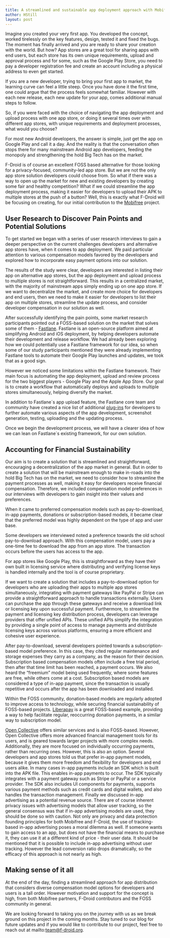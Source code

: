 ```yaml
---
title: A streamlined and sustainable app deployment approach with Mobifree
author: HStill
layout: post
---
```


Imagine you created your very first app. You developed the concept, worked tirelessly on the key features, design, tested it and fixed the bugs. The moment has finally arrived and you are ready to share your creation with the world. But how? App stores are a great tool for sharing apps with end users, but each store has its own unique requirements, upload and approval process and for some, such as the Google Play Store, you need to pay a developer registration fee and create an account including a physical address to even get started.

If you are a new developer, trying to bring your first app to market, the learning curve can feel a little steep. Once you have done it the first time, one could argue that the process feels somewhat familiar. However with each new release, each new update for your app, comes additional manual steps to follow. 

So, if you were faced with the choice of navigating the app deployment and upload process with one app store, or doing it several times over with different app stores, with unique requirements and deployment processes, what would you choose? 

For most new Android developers, the answer is simple, just get the app on Google Play and call it a day. And the reality is that the conversation often stops there for many mainstream Android app developers, feeding the monopoly and strengthening the hold Big Tech has on the market. 

F-Droid is of course an excellent FOSS based alternative for those looking for a privacy-focused, community-led app store. But we are not the only app store solution developers could choose from. So what if there was a way to open up the market for new and existing developers by creating some fair and healthy competition? What if we could streamline the app deployment process, making it easier for developers to upload their APK to multiple stores at the push of a button? Well, this is exactly what F-Droid will be focusing on creating, for our initial contribution to the [Mobifree](https://f-droid.org/2024/05/24/mobifree.html) project.

## User Research to Discover Pain Points and Potential Solutions

To get started we began with a series of user research interviews to gain a deeper perspective on the current challenges developers and alternative app stores have, when it comes to app deployment. We paid particular attention to various compensation models favored by the developers and explored how to incorporate easy payment options into our solution.

The results of the study were clear, developers are interested in listing their app on alternative app stores, but the app deployment and upload process to multiple stores is not straightforward. This results in a centralized market, with the majority of mainstream apps simply ending up on one app store. If we want to decentralize the market, and create more choice for developers and end users, then we need to make it easier for developers to list their app on multiple stores, streamline the update process, and consider developer compensation in our solution as well.

After successfully identifying the pain points, some market research participants pointed out a FOSS-based solution on the market that solves some of them - [Fastlane](https://fastlane.tools/). Fastlane is an open-source platform aimed at simplifying Android and iOS deployment, by helping developers automate their development and release workflow. We had already been exploring how we could potentially use a Fastlane framework for our idea, so when some of our study participants mentioned they were already implementing Fastlane tools to automate their Google Play launches and updates, we took that as a good sign.

However we noticed some limitations within the Fastlane framework. Their main focus is automating the app deployment, upload and review process for the two biggest players - Google Play and the Apple App Store. Our goal is to create a workflow that automatically deploys and uploads to multiple stores simultaneously, helping diversify the market.

In addition to Fastlane´s app upload feature, the Fastlane core team and community have created a nice list of additional [plug-ins](https://docs.fastlane.tools/actions/) for developers to further automate various aspects of the app development, screenshot generation, testing, uploading and the updating process.

Once we begin the development process, we will have a clearer idea of how we can lean on Fastlane´s existing framework, for our own solution. 

## Accounting for Financial Sustainability

Our aim is to create a solution that is streamlined and straightforward, encouraging a decentralization of the app market in general. But in order to create a solution that will be mainstream enough to make in-roads into the hold Big Tech has on the market, we need to consider how to streamline the payment processes as well, making it easy for developers receive financial compensation. Therefore, we included compensation model preferences in our interviews with developers to gain insight into their values and preferences.

When it came to preferred compensation models such as pay-to-download, in-app payments, donations or subscription-based models, it became clear that the preferred model was highly dependent on the type of app and user base. 

Some developers we interviewed noted a preference towards the old school pay-to-download approach. With this compensation model, users pay a one-time fee to download the app from an app store. The transaction occurs before the users has access to the app.

For app stores like Google Play, this is straightforward as they have their own built in licensing service where distributing and verifying license keys is handled internally and the tool is of course proprietary. 

If we want to create a solution that includes a pay-to-download option for developers who are uploading their apps to multiple app stores simultaneously, integrating with payment gateways like PayPal or Stripe can provide a straightforward approach to handle transactions externally. Users can purchase the app through these gateways and receive a download link or licensing key upon successful payment. Furthermore, to streamline the payment and licensing key distribution process, developers can leverage providers that offer unified APIs. These unified APIs simplify the integration by providing a single point of access to manage payments and distribute licensing keys across various platforms, ensuring a more efficient and cohesive user experience.

After pay-to-download, several developers pointed towards a subscription-based model preference. In this case, they cited regular maintenance and storage expenses they carry as a company, as the reason for their decision. Subscription based compensation models often include a free trial period, then after that time limit has been reached, a payment occurs. We also heard the “freemium” model being used frequently, where some features are free, while others come at a cost. Subscription based models are considered a type of in-app payment, since the transaction is usually repetitive and occurs after the app has been downloaded and installed.

Within the FOSS community, donation-based models are regularly adopted to improve access to technology, while securing financial sustainability of FOSS-based projects. [Liberapay](https://en.liberapay.com/) is a great FOSS-based example, providing a way to help facilitate regular, reoccurring donation payments, in a similar way to subscription model.

[Open Collective](https://opencollective.com/) offers similar services and is also FOSS-based. However, Open Collective offers more advanced financial management tools for its users, and is geared towards larger projects with more complex needs. Additionally, they are more focused on individually occurring payments, rather than recurring ones. However, this is also an option.
Several developers and app stores told us that prefer in-app payment models, because it gives them more freedom and flexibility for developers and end users alike. In many cases in-app payments include an SDK which is built into the APK file. This enables in-app payments to occur. The SDK typically integrates with a payment gateway such as Stripe or PayPal or a service provider. The SDK also includes UI components for payments, supports various payment methods such as credit cards and digital wallets, and also handles the transaction management. Finally we discussed in-app advertising as a potential revenue source. There are of course inherent privacy issues with advertising models that allow user tracking, so the general consensus was that if in-app advertising models are used, they should be done so with caution. Not only are privacy and data protection founding principles for both Mobifree and F-Droid, the use of tracking-based in-app advertising poses a moral dilemma as well. If someone wants to gain access to an app, but does not have the financial means to purchase it, they can use it at a different kind of price - their user data. It should be mentioned that it is possible to include in-app advertising without user tracking. However the lead conversion ratio drops dramatically, so the efficacy of this approach is not nearly as high. 

## Making sense of it all

At the end of the day, finding a streamlined approach for app distribution that considers diverse compensation model options for developers and users is a tall order. However motivation and support for the concept is high, from both Mobifree partners, F-Droid contributors and the FOSS community in general.

We are looking forward to taking you on the journey with us as we break ground on this project in the coming months. Stay tuned to our blog for future updates and if you would like to contribute to our project, feel free to reach out at mailto:team@f-droid.org.
